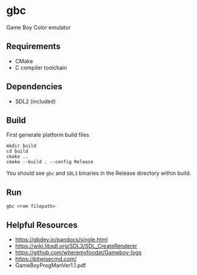 # gbc

Game Boy Color emulator

## Requirements

* CMake
* C compiler toolchain


## Dependencies

* SDL2 (included)


## Build

First generate platform build files

	mkdir build
	cd build
	cmake ..
	cmake --build . --config Release

You should see `gbc` and `SDL3` binaries in the Release directory within build.


## Run

	gbc <rom filepath>


## Helpful Resources

- https://gbdev.io/pandocs/single.html
- https://wiki.libsdl.org/SDL3/SDL_CreateRenderer
- https://github.com/wheremyfoodat/Gameboy-logs
- https://bitwisecmd.com/
- GameBoyProgManVer1.1.pdf
